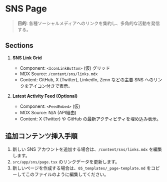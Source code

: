 # SNS Page

> **目的**: 各種ソーシャルメディアへのリンクを集約し、多角的な活動を発信する。

## Sections

1.  **SNS Link Grid**
    *   Component: `<IconLinkButton>` (仮) グリッド
    *   MDX Source: `/content/sns/links.mdx`
    *   Content: GitHub, X (Twitter), LinkedIn, Zenn などの主要 SNS へのリンクをアイコン付きで表示。

2.  **Latest Activity Feed (Optional)**
    *   Component: `<FeedEmbed>` (仮)
    *   MDX Source: N/A (API経由)
    *   Content: X (Twitter) や GitHub の最新アクティビティを埋め込み表示。

## 追加コンテンツ挿入手順

1.  新しい SNS アカウントを追加する場合は、`/content/sns/links.mdx` を編集します。
2.  `src/app/sns/page.tsx` のリンクデータを更新します。
3.  新しいページを作成する場合は、`05_templates/_page-template.md` をコピーしてこのファイルのように編集してください。 